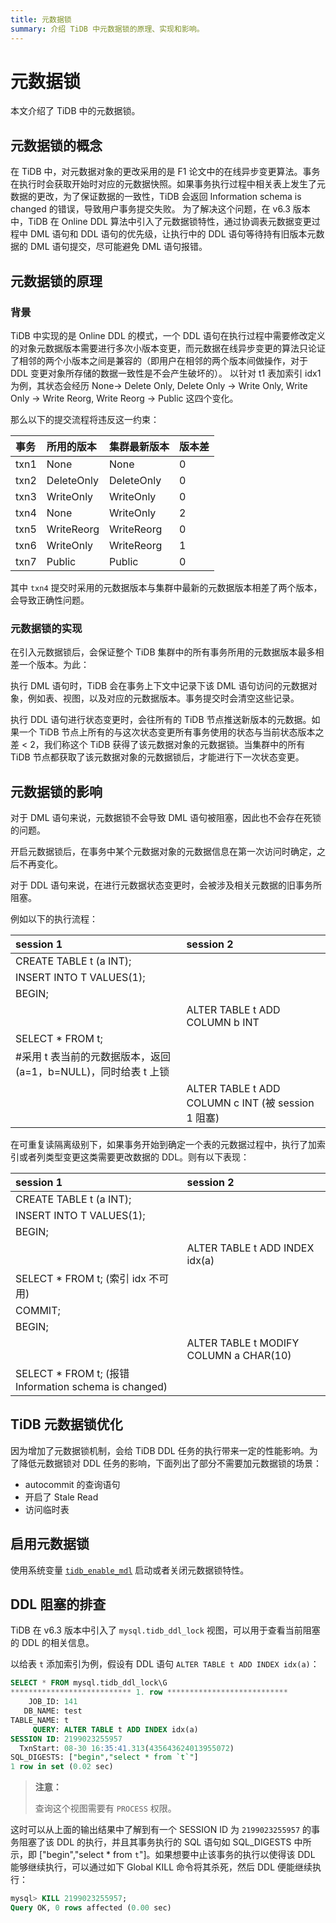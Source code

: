 ```yaml
---
title: 元数据锁
summary: 介绍 TiDB 中元数据锁的原理、实现和影响。
---
```


# 元数据锁

本文介绍了 TiDB 中的元数据锁。

## 元数据锁的概念

在 TiDB 中，对元数据对象的更改采用的是 F1 论文中的在线异步变更算法。事务在执行时会获取开始时对应的元数据快照。如果事务执行过程中相关表上发生了元数据的更改，为了保证数据的一致性，TiDB 会返回 Information schema is changed 的错误，导致用户事务提交失败。
为了解决这个问题，在 v6.3 版本中，TiDB 在 Online DDL 算法中引入了元数据锁特性，通过协调表元数据变更过程中  DML 语句和 DDL 语句的优先级，让执行中的 DDL 语句等待持有旧版本元数据的 DML 语句提交，尽可能避免 DML 语句报错。

## 元数据锁的原理

### 背景

TiDB 中实现的是 Online DDL 的模式，一个 DDL 语句在执行过程中需要修改定义的对象元数据版本需要进行多次小版本变更，而元数据在线异步变更的算法只论证了相邻的两个小版本之间是兼容的（即用户在相邻的两个版本间做操作，对于DDL 变更对象所存储的数据一致性是不会产生破坏的）。
以针对 t1 表加索引 idx1 为例，其状态会经历 None-> Delete Only, Delete Only -> Write Only, Write Only -> Write Reorg, Write Reorg -> Public 这四个变化。

那么以下的提交流程将违反这一约束：

| 事务   | 所用的版本      | 集群最新版本     | 版本差 |
|:-----|:-----------|:-----------|:----|
| txn1 | None       | None       | 0   |
| txn2 | DeleteOnly | DeleteOnly | 0   |
| txn3 | WriteOnly  | WriteOnly  | 0   |
| txn4 | None       | WriteOnly  | 2   |
| txn5 | WriteReorg | WriteReorg | 0   |
| txn6 | WriteOnly  | WriteReorg | 1   |
| txn7 | Public     | Public     | 0   |

其中 `txn4` 提交时采用的元数据版本与集群中最新的元数据版本相差了两个版本，会导致正确性问题。

### 元数据锁的实现

在引入元数据锁后，会保证整个 TiDB 集群中的所有事务所用的元数据版本最多相差一个版本。为此：

执行 DML 语句时，TiDB 会在事务上下文中记录下该 DML 语句访问的元数据对象，例如表、视图，以及对应的元数据版本。事务提交时会清空这些记录。

执行 DDL 语句进行状态变更时，会往所有的 TiDB 节点推送新版本的元数据。如果一个 TiDB 节点上所有的与这次状态变更所有事务使用的状态与当前状态版本之差 < 2，我们称这个 TiDB 获得了该元数据对象的元数据锁。当集群中的所有 TiDB 节点都获取了该元数据对象的元数据锁后，才能进行下一次状态变更。

## 元数据锁的影响

对于 DML 语句来说，元数据锁不会导致 DML 语句被阻塞，因此也不会存在死锁的问题。

开启元数据锁后，在事务中某个元数据对象的元数据信息在第一次访问时确定，之后不再变化。

对于 DDL 语句来说，在进行元数据状态变更时，会被涉及相关元数据的旧事务所阻塞。

例如以下的执行流程：

| session 1                                                 | session 2                                       |
|:----------------------------------------------------------|:------------------------------------------------|
| CREATE TABLE t (a INT);                                   |                                                 |
| INSERT INTO T VALUES(1);                                  |                                                 | 
| BEGIN;                                                    |                                                 |
|                                                           | ALTER TABLE t ADD COLUMN b INT                  |    
| SELECT * FROM t;  
|#采用 t 表当前的元数据版本，返回(a=1，b=NULL)，同时给表 t 上锁  |                                                                                   
 |                                                           | ALTER TABLE t ADD COLUMN c INT (被 session 1 阻塞) |

在可重复读隔离级别下，如果事务开始到确定一个表的元数据过程中，执行了加索引或者列类型变更这类需要更改数据的 DDL。则有以下表现：
 
| session 1                                           | session 2                                       |
|:----------------------------------------------------|:------------------------------------------------|
| CREATE TABLE t (a INT);                             |                                                 |
| INSERT INTO T VALUES(1);                            |                                                 |
| BEGIN;                                              |                                                 |
|                                                     | ALTER TABLE t ADD INDEX idx(a)                  |
| SELECT * FROM t; (索引 idx 不可用)                       |                                                 |
| COMMIT;                                             |                                                 |
| BEGIN;                                              |                                                 | 
|                                                     | ALTER TABLE t MODIFY COLUMN a CHAR(10)          |
| SELECT * FROM t; (报错 Information schema is changed) |                                                 |

## TiDB 元数据锁优化

因为增加了元数据锁机制，会给 TiDB DDL 任务的执行带来一定的性能影响。为了降低元数据锁对 DDL 任务的影响，下面列出了部分不需要加元数据锁的场景：

+ autocommit 的查询语句
+ 开启了 Stale Read
+ 访问临时表

## 启用元数据锁

使用系统变量 [`tidb_enable_mdl`](/system-variables.md#tidb_enable_mdl-从-v630-版本开始引入) 启动或者关闭元数据锁特性。

## DDL 阻塞的排查

TiDB 在 v6.3 版本中引入了 `mysql.tidb_ddl_lock` 视图，可以用于查看当前阻塞的 DDL 的相关信息。

以给表 `t` 添加索引为例，假设有 DDL 语句 `ALTER TABLE t ADD INDEX idx(a)`：

```sql
SELECT * FROM mysql.tidb_ddl_lock\G
*************************** 1. row ***************************
    JOB_ID: 141
   DB_NAME: test
TABLE_NAME: t
     QUERY: ALTER TABLE t ADD INDEX idx(a)
SESSION ID: 2199023255957
  TxnStart: 08-30 16:35:41.313(435643624013955072)
SQL_DIGESTS: ["begin","select * from `t`"]
1 row in set (0.02 sec)
```

> **注意：**
>
> 查询这个视图需要有 `PROCESS` 权限。

这时可以从上面的输出结果中了解到有一个 SESSION ID 为 `2199023255957` 的事务阻塞了该 DDL 的执行，并且其事务执行的 SQL 语句如 SQL_DIGESTS 中所示，即 ["begin","select * from `t`"]。如果想要中止该事务的执行以使得该 DDL 能够继续执行，可以通过如下 Global KILL 命令将其杀死，然后 DDL 便能继续执行：

```sql
mysql> KILL 2199023255957;
Query OK, 0 rows affected (0.00 sec)
```

